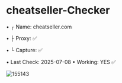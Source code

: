 # cheatseller-Checker

• ┌ Name: cheatseller.com

• ├ Proxy:  ✅

• └ Capture: ✅

• Last Check: 2025-07-08
• Working: YES ✅

![155143](https://github.com/user-attachments/assets/83755168-4c4d-4705-be23-66b4dc053557)

